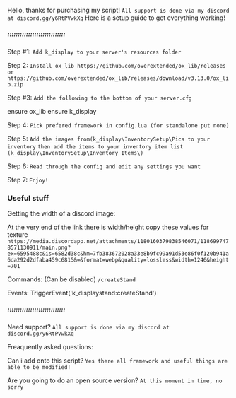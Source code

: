 Hello, thanks for purchasing my script!
`All support is done via my discord at discord.gg/y6RtPVwkXq`
Here is a setup guide to get everything working!


##### ::::::::::::::::::::::::::::

Step #1:
`Add k_display to your server's resources folder`

Step 2:
`Install ox_lib https://github.com/overextended/ox_lib/releases or https://github.com/overextended/ox_lib/releases/download/v3.13.0/ox_lib.zip`

Step #3:
`Add the following to the bottom of your server.cfg`

ensure ox_lib
ensure k_display

Step 4:
`Pick prefered framework in config.lua (for standalone put none)`

Step 5:
`Add the images from(k_display\InventorySetup\Pics to your inventory` `then add the items to your inventory item list (k_display\InventorySetup\Inventory Items\)`

Step 6:
`Read through the config and edit any settings you want`

Step 7:
`Enjoy!`

### Useful stuff

Getting the width of a discord image:

At the very end of the link there is width/height copy these values for texture
`https://media.discordapp.net/attachments/1180160379838546071/1186997478571130911/main.png?ex=6595488c&is=6582d38c&hm=7fb383672028a33e8b9fc99a91d53e86f0f120b941a6da292d2dfaba459c6815&=&format=webp&quality=lossless&width=1246&height=701`


Commands: (Can be disabled)
`/createStand`

Events:
TriggerEvent('k_displaystand:createStand')

##### ::::::::::::::::::::::::::::

Need support?
`All support is done via my discord at discord.gg/y6RtPVwkXq`

Freaquently asked questions:

Can i add onto this script?
`Yes there all framework and useful things are able to be modified!`

Are you going to do an open source version?
`At this moment in time, no sorry`
